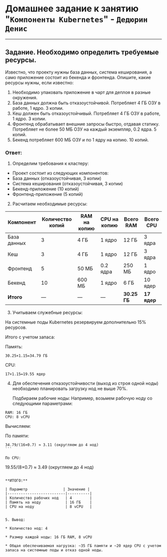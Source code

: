 # Домашнее задание к занятию "`Компоненты Kubernetes`" - `Дедюрин Денис`

---
## Задание. Необходимо определить требуемые ресурсы.

Известно, что проекту нужны база данных, система кеширования, а само приложение состоит из бекенда и фронтенда. Опишите, какие ресурсы нужны, если известно:

1. Необходимо упаковать приложение в чарт для деплоя в разные окружения.
2. База данных должна быть отказоустойчивой. Потребляет 4 ГБ ОЗУ в работе, 1 ядро. 3 копии.
3. Кеш должен быть отказоустойчивый. Потребляет 4 ГБ ОЗУ в работе, 1 ядро. 3 копии.
4. Фронтенд обрабатывает внешние запросы быстро, отдавая статику. Потребляет не более 50 МБ ОЗУ на каждый экземпляр, 0.2 ядра. 5 копий.
5. Бекенд потребляет 600 МБ ОЗУ и по 1 ядру на копию. 10 копий.

### Ответ:

1. Определим требования к кластеру:

* Проект состоит из следующих компонентов:
* База данных (отказоустойчивая, 3 копии)
* Система кеширования (отказоустойчивая, 3 копии)
* Бекенд-приложение (10 копий)
* Фронтенд-приложение (5 копий)

2. Расчитаем необходимые ресурсы:

| Компонент    | Количество копий | RAM на копию | CPU на копию | Всего RAM | Всего CPU |
|--------------|------------------|--------------|--------------|-----------|-----------|
| База данных  | 3                | 4 ГБ          | 1 ядро        | 12 ГБ      | 3 ядра     |
| Кеш          | 3                | 4 ГБ          | 1 ядро        | 12 ГБ      | 3 ядра     |
| Фронтенд     | 5                | 50 МБ         | 0.2 ядра      | 250 МБ     | 1 ядро     |
| Бекенд       | 10               | 600 МБ        | 1 ядро        | 6 ГБ       | 10 ядер    |
| **Итого**    | —                | —             | —             | **30.25 ГБ** | **17 ядер** |

3. Учитываем служебные ресурсы:

На системные поды Kubernetes резервируем дополнительно 15% ресурсов.

Итого с учетом запаса:

Память:

```
30.25×1.15=34.79 ГБ
```

CPU:

```
17×1.15=19.55 ядер
```

4. Для обеспечения отказоустойчивости (выход из строя одной ноды) необходимо планировать загрузку нод не выше 70%.
   
   Подбираем рабочие ноды:
Например, возьмем рабочую ноду со следующими параметрами: 

```
RAM: 16 ГБ
CPU: 8 vCPU
```

Вычисляем:

По памяти:

```
34.79/(16×0.7) ≈ 3.11 (округляем до 4 нод)
​```

По CPU:

```
19.55/(8×0.7) ≈ 3.49 (округляем до 4 нод)
```

**ИТОГО:**

| Параметр                | Значение |
|--------------------------|----------|
| Количество рабочих нод   | 4        |
| Память на ноду           | 16 ГБ    |
| CPU на ноду              | 8 vCPU   |


5. Вывод:

* Количество нод: 4

* Размер каждой ноды: 16 ГБ RAM, 8 vCPU

* Общая обеспечиваемая нагрузка: ~35 ГБ памяти и ~20 ядер CPU с учетом запаса на системные поды и отказ одной ноды.